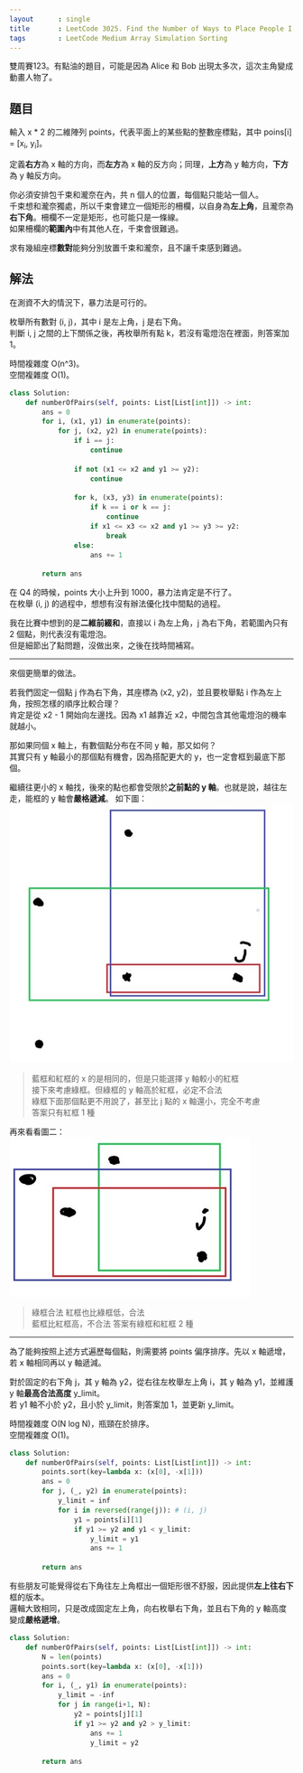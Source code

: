 ```yaml
---
layout      : single
title       : LeetCode 3025. Find the Number of Ways to Place People I
tags        : LeetCode Medium Array Simulation Sorting
---
```

雙周賽123。有點油的題目，可能是因為 Alice 和 Bob 出現太多次，這次主角變成動畫人物了。

## 題目

輸入 x \* 2 的二維陣列 points，代表平面上的某些點的整數座標點，其中 poins[i] = [x<sub>i</sub>, y<sub>i</sub>]。  

定義**右方**為 x 軸的方向，而**左方**為 x 軸的反方向；同理，**上方**為 y 軸方向，**下方**為 y 軸反方向。  

你必須安排包千束和瀧奈在內，共 n 個人的位置，每個點只能站一個人。  
千束想和瀧奈獨處，所以千束會建立一個矩形的柵欄，以自身為**左上角**，且瀧奈為**右下角**。柵欄不一定是矩形，也可能只是一條線。  
如果柵欄的**範圍內**中有其他人在，千束會很難過。  

求有幾組座標**數對**能夠分別放置千束和瀧奈，且不讓千束感到難過。  

## 解法

在測資不大的情況下，暴力法是可行的。  

枚舉所有數對 (i, j)，其中 i 是左上角，j 是右下角。  
判斷 i, j 之間的上下關係之後，再枚舉所有點 k，若沒有電燈泡在裡面，則答案加 1。  

時間複雜度 O(n^3)。  
空間複雜度 O(1)。  

```python
class Solution:
    def numberOfPairs(self, points: List[List[int]]) -> int:
        ans = 0
        for i, (x1, y1) in enumerate(points):
            for j, (x2, y2) in enumerate(points):
                if i == j:
                    continue
                
                if not (x1 <= x2 and y1 >= y2):
                    continue
                
                for k, (x3, y3) in enumerate(points):
                    if k == i or k == j:
                        continue
                    if x1 <= x3 <= x2 and y1 >= y3 >= y2:
                        break
                else:
                    ans += 1
                    
        return ans
```

在 Q4 的時候，points 大小上升到 1000，暴力法肯定是不行了。  
在枚舉 (i, j) 的過程中，想想有沒有辦法優化找中間點的過程。  

我在比賽中想到的是**二維前綴和**，直接以 i 為左上角，j 為右下角，若範圍內只有 2 個點，則代表沒有電燈泡。  
但是細節出了點問題，沒做出來，之後在找時間補寫。  

---

來個更簡單的做法。  

若我們固定一個點 j 作為右下角，其座標為 (x2, y2)，並且要枚舉點 i 作為左上角，按照怎樣的順序比較合理？  
肯定是從 x2 - 1 開始向左邊找。因為 x1 越靠近 x2，中間包含其他電燈泡的機率就越小。  

那如果同個 x 軸上，有數個點分布在不同 y 軸，那又如何？  
其實只有 y 軸最小的那個點有機會，因為搭配更大的 y，也一定會框到最底下那個。  

繼續往更小的 x 軸找，後來的點也都會受限於**之前點的 y 軸**。也就是說，越往左走，能框的 y 軸會**嚴格遞減**。
如下圖：  
![示意圖](/assets/img/3025-1.jpg)
> 藍框和紅框的 x 的是相同的，但是只能選擇 y 軸較小的紅框  
> 接下來考慮綠框。但綠框的 y 軸高於紅框，必定不合法  
> 綠框下面那個點更不用說了，甚至比 j 點的 x 軸還小，完全不考慮  
> 答案只有紅框 1 種  

再來看看圖二：  
![示意圖](/assets/img/3025-2.jpg)
> 綠框合法
> 紅框也比綠框低，合法  
> 藍框比紅框高，不合法
> 答案有綠框和紅框 2 種  

---

為了能夠按照上述方式遍歷每個點，則需要將 points 偏序排序。先以 x 軸遞增，若 x 軸相同再以 y 軸遞減。  

對於固定的右下角 j，其 y 軸為 y2，從右往左枚舉左上角 i，其 y 軸為 y1，並維護 y 軸**最高合法高度** y_limit。  
若 y1 軸不小於 y2，且小於 y_limit，則答案加 1，並更新 y_limit。  

時間複雜度 O(N log N)，瓶頸在於排序。  
空間複雜度 O(1)。  

```python
class Solution:
    def numberOfPairs(self, points: List[List[int]]) -> int:
        points.sort(key=lambda x: (x[0], -x[1])) 
        ans = 0
        for j, (_, y2) in enumerate(points):
            y_limit = inf
            for i in reversed(range(j)): # (i, j)
                y1 = points[i][1]
                if y1 >= y2 and y1 < y_limit:
                    y_limit = y1
                    ans += 1
                
        return ans
```

有些朋友可能覺得從右下角往左上角框出一個矩形很不舒服，因此提供**左上往右下**框的版本。  
邏輯大致相同，只是改成固定左上角，向右枚舉右下角，並且右下角的 y 軸高度變成**嚴格遞增**。  

```python
class Solution:
    def numberOfPairs(self, points: List[List[int]]) -> int:
        N = len(points)
        points.sort(key=lambda x: (x[0], -x[1])) 
        ans = 0
        for i, (_, y1) in enumerate(points):
            y_limit = -inf
            for j in range(i+1, N):
                y2 = points[j][1]
                if y1 >= y2 and y2 > y_limit:
                    ans += 1
                    y_limit = y2
                
        return ans
```
